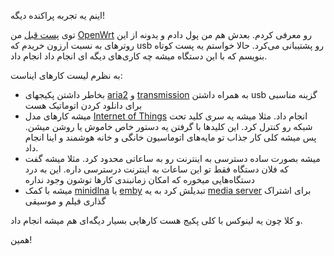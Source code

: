 اینم یه تجربه پراکنده دیگه!

توی [پست قبل] من [OpenWrt] رو معرفی کردم. بعدش هم من پول دادم و یدونه از این روترهای به نسبت ارزون خریدم که usb رو پشتیبانی می‌کرد. حالا خواستم یه پست کوتاه بنویسم که با این دستگاه میشه چه کاری‌های دیگه ای انجام داد انجام داد.

به نظرم لیست کارهای ایناست:
- بخاطر داشتن پکیجهای [aria2] و [transmission] به همراه داشتن usb گزینه مناسبی برای دانلود کردن اتوماتیک هست
- میشه کارهای مدل [Internet of Things] انجام داد. مثلا میشه یه سری کلید تحت شبکه رو کنترل کرد. این کلیدها با گرفتن یه دستور خاص خاموش یا روشن میشن. پس میشه کلی کار جذاب تو مایه‌های اتوماسیون خانگی و خانه هوشمند و اینا انجام داد. 
- میشه بصورت ساده دسترسی به اینترنت رو به ساعاتی محدود کرد. مثلا میشه گفت که فلان دستگاه فقط تو این ساعات به اینترنت درسترسی داره. این به درد دستگاه‌هایی میخوره که امکان زمانبندی کارها توشون وجود نداره
- میشه با کمک [minidlna] یا [emby] تبدیلش کرد به یه [media server] برای اشتراک گذاری فیلم و موسیقی

و کلا چون یه لینوکس با کلی پکیج هست کارهایی بسیار دیگه‌ای هم میشه انجام داد.

همین!

[پست قبل]:http://blog.abyz.ir/1394/08/openwrt-%D8%A7%D9%88%D9%84%DB%8C%D9%86-%D8%A8%D8%B1%D8%AE%D9%88%D8%B1%D8%AF/
[OpenWrt]:https://openwrt.org/
[aria2]:http://aria2.sourceforge.net/
[transmission]:http://www.transmissionbt.com/
[Internet of Things]:https://en.wikipedia.org/wiki/Internet_of_Things
[minidlna]:http://sourceforge.net/projects/minidlna/
[emby]:https://emby.media/
[media server]:https://en.wikipedia.org/wiki/Comparison_of_UPnP_AV_media_servers
